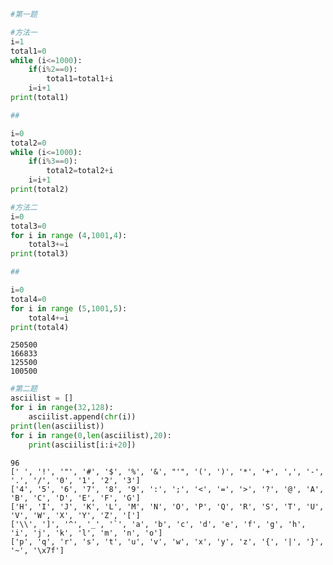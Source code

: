 ```python
#第一题

#方法一
i=1
total1=0
while (i<=1000):
    if(i%2==0):
        total1=total1+i  
    i=i+1 
print(total1)

##

i=0
total2=0
while (i<=1000):
    if(i%3==0):
        total2=total2+i  
    i=i+1 
print(total2)

#方法二
i=0
total3=0
for i in range (4,1001,4):
    total3+=i
print(total3)

##

i=0
total4=0
for i in range (5,1001,5):
    total4+=i
print(total4)
```

    250500
    166833
    125500
    100500
    


```python
#第二题
asciilist = []
for i in range(32,128):
    asciilist.append(chr(i))
print(len(asciilist))
for i in range(0,len(asciilist),20):
    print(asciilist[i:i+20])
```

    96
    [' ', '!', '"', '#', '$', '%', '&', "'", '(', ')', '*', '+', ',', '-', '.', '/', '0', '1', '2', '3']
    ['4', '5', '6', '7', '8', '9', ':', ';', '<', '=', '>', '?', '@', 'A', 'B', 'C', 'D', 'E', 'F', 'G']
    ['H', 'I', 'J', 'K', 'L', 'M', 'N', 'O', 'P', 'Q', 'R', 'S', 'T', 'U', 'V', 'W', 'X', 'Y', 'Z', '[']
    ['\\', ']', '^', '_', '`', 'a', 'b', 'c', 'd', 'e', 'f', 'g', 'h', 'i', 'j', 'k', 'l', 'm', 'n', 'o']
    ['p', 'q', 'r', 's', 't', 'u', 'v', 'w', 'x', 'y', 'z', '{', '|', '}', '~', '\x7f']
    


```python

```
